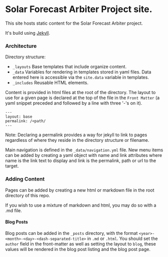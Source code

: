 # Solar Forecast Arbiter Project site.
This site hosts static content for the Solar Forecast Arbiter project.

It's build using [Jekyll](https://jekyllrb.com/). 

### Architecture
Directory structure:

  - `_layouts` Base templates that include organize content.
  - `_data` Variables for rendering in templates stored in yaml files.
     Data entered here is accessible via the `site.data` variable in templates.
  - `_includes` Reusable HTML elements.
	
Content is provided in html files at the root of the directory. The layout to use for a given page is declared at the top of the file in the `Front Matter` (a yaml snippet preceded and followed by a line with three '-'s on it). 
```
---
layout: base
permalink: /<path/
---
```
Note: Declaring a permalink provides a way for jekyll to link to pages regardless of where they reside in the directory structure or filename. 

Main navigation is defined in the `_data/navigation.yml` file. New menu items can be added by creating a yaml object with name and link attributes where name is the link text to display and link is the permalink, path or url to the target.  



### Adding Content

Pages can be added by creating a new html or markdown file in the root directory of this repo. 

If you wish to use a mixture of markdown and html, you may do so with a .md file.

#### Blog Posts

Blog posts can be added in the `_posts` directory, with the format `<year>-<month>-<day>-<dash-separated-title>` in `.md` or `.html`. You should set the `author` field in the front-matter as well as setting the layout to `blog`, these values will be rendered in the blog post listing and the blog post page.
